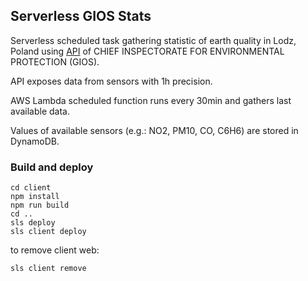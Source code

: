 ## Serverless GIOS Stats
Serverless scheduled task gathering statistic of earth quality in Lodz, Poland
using [API](http://powietrze.gios.gov.pl/pjp/content/api) of CHIEF INSPECTORATE FOR ENVIRONMENTAL PROTECTION (GIOS).

API exposes data from sensors with 1h precision.

AWS Lambda scheduled function runs every 30min and gathers last available data.

Values of available sensors (e.g.: NO2, PM10, CO, C6H6) are stored in DynamoDB.


### Build and deploy

```
cd client
npm install
npm run build
cd ..
sls deploy
sls client deploy
```

to remove client web:
```
sls client remove
```